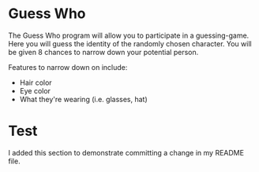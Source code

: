 # Guess Who

The Guess Who program will allow you to participate in a guessing-game. Here you will guess the identity of the randomly chosen character. You will be given 8 chances to narrow down your potential person. 

Features to narrow down on include:
 - Hair color
 - Eye color
 - What they're wearing (i.e. glasses, hat)

# Test
I added this section to demonstrate committing a change in my README file.
